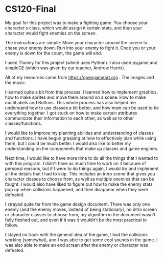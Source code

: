 # CS120-Final

My goal for this project was to make a fighting game. You choose your character's class, which would assign it certain stats, and then your character would fight enemies on the screen.

The instructions are simple: Move your character around the screen to chase your enemy down. Run into your enemy to fight it. Once you or your enemy is down for the count, the game will end.

I used Thonny for this project (which uses Python). I also used pygame and simpleGE (which was given by our teacher, Andrew Harris).

All of my resources came from https://opengameart.org . The images and the music.

I learned quite a bit from this process. I learned how to implement graphics, how to make sprites and move them around on a scene. How to make multiLabels and Buttons. This whole process has also helped me understand how to use classes a bit better, and how main can be used to tie everything together. 
I got stuck on how to make certain attributes communicate their information to each other, as well as to other classes/functions.

I would like to improve my planning abilities and understanding of classes and functions. I have begun grasping at how to effectively plan while using them, but I could be much better. I would also like to better my understanding on the components that make up classes and game engines.

Next time, I would like to have more time to do all the things that I wanted to with this program. I didn't have as much time to work on it because of personal reasons, but if I were to do things again, I would try and implement all the details that I had to skip. This includes an intro scene that gives you character classes to choose from, as well as multiple enemies that can be fought. I would also have liked to figure out how to make the enemy stats pop up when collisions happened, and then disappear when they were defeated.

I strayed quite far from the game design document. There was only one enemy (and the enemy moves, instead of being stationary), no intro screen or character classes to choose from, my algorithm in the document wasn't fully fleshed out, and even if it was it wouldn't be the most practical to follow.

I stayed on track with the general idea of the game, I had the collisions working (somewhat), and I was able to get some cool sounds in the game. I was also able to make an end screen after the enemy or character was defeated.

